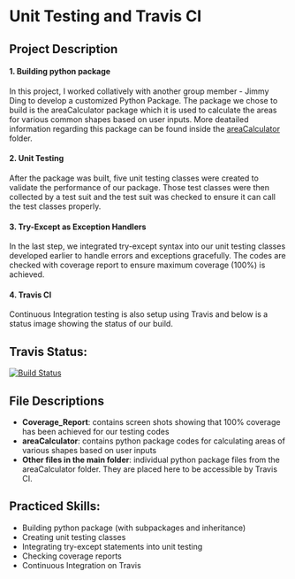 # Unit Testing and Travis CI

## Project Description
#### 1. Building python package
  In this project, I worked collatively with another group member - Jimmy Ding to develop a customized Python Package. The package we chose to build is the areaCalculator package which it is used to calculate the areas for various common shapes based on user inputs. More deatailed information regarding this package can be found inside the [areaCalculator](https://github.com/qyzqyz1/Data-Science-Portfolio/tree/master/Software%20Engineering%20Projects/Building%20Python%20packages%20and%20Unit%20Testing/areaCalculator) folder.

#### 2. Unit Testing
  After the package was built, five unit testing classes were created to validate the performance of our package. Those test classes were then collected by a test suit and the test suit was checked to ensure it can call the test classes properly.

#### 3. Try-Except as Exception Handlers
  In the last step, we integrated try-except syntax into our unit testing classes developed earlier to handle errors and exceptions gracefully. The codes are checked with coverage report to ensure maximum coverage (100%) is achieved. 

#### 4. Travis CI
  Continuous Integration testing is also setup using Travis and below is a status image showing the status of our build.

## Travis Status:
[![Build Status](https://travis-ci.org/qyzqyz1/DATA-533-lab-4-Tom-Jimmy-.svg?branch=jimmy)](https://travis-ci.org/qyzqyz1/DATA-533-lab-4-Tom-Jimmy-)

## File Descriptions
- **Coverage_Report**: contains screen shots showing that 100% coverage has been achieved for our testing codes
- **areaCalculator**: contains python package codes for calculating areas of various shapes based on user inputs
- **Other files in the main folder**: individual python package files from the areaCalculator folder. They are placed here to be accessible by Travis CI. 

## Practiced Skills:
- Building python package (with subpackages and inheritance)
- Creating unit testing classes
- Integrating try-except statements into unit testing
- Checking coverage reports
- Continuous Integration on Travis
